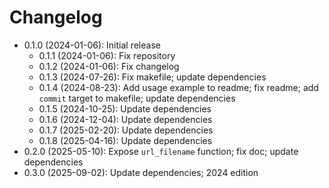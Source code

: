 # Changelog

* 0.1.0 (2024-01-06): Initial release
    * 0.1.1 (2024-01-06): Fix repository
    * 0.1.2 (2024-01-06): Fix changelog
    * 0.1.3 (2024-07-26): Fix makefile; update dependencies
    * 0.1.4 (2024-08-23): Add usage example to readme; fix readme; add `commit` target to makefile; update dependencies
    * 0.1.5 (2024-10-25): Update dependencies
    * 0.1.6 (2024-12-04): Update dependencies
    * 0.1.7 (2025-02-20): Update dependencies
    * 0.1.8 (2025-04-16): Update dependencies
* 0.2.0 (2025-05-10): Expose `url_filename` function; fix doc; update dependencies
* 0.3.0 (2025-09-02): Update dependencies; 2024 edition

